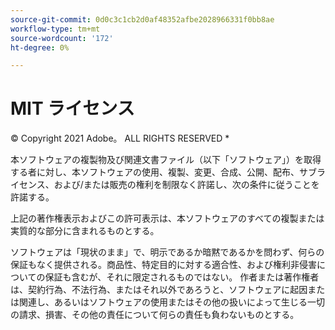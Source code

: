 ```yaml
---
source-git-commit: 0d0c3c1cb2d0af48352afbe2028966331f0bb8ae
workflow-type: tm+mt
source-wordcount: '172'
ht-degree: 0%

---
```

# MIT ライセンス

© Copyright 2021 Adobe。 ALL RIGHTS RESERVED *

本ソフトウェアの複製物及び関連文書ファイル（以下「ソフトウェア」）を取得する者に対し、本ソフトウェアの使用、複製、変更、合成、公開、配布、サブライセンス、および/または販売の権利を制限なく許諾し、次の条件に従うことを許諾する。

上記の著作権表示およびこの許可表示は、本ソフトウェアのすべての複製または実質的な部分に含まれるものとする。

ソフトウェアは「現状のまま」で、明示であるか暗黙であるかを問わず、何らの保証もなく提供される。商品性、特定目的に対する適合性、および権利非侵害についての保証も含むが、それに限定されるものではない。 作者または著作権者は、契約行為、不法行為、またはそれ以外であろうと、ソフトウェアに起因または関連し、あるいはソフトウェアの使用またはその他の扱いによって生じる一切の請求、損害、その他の責任について何らの責任も負わないものとする。

